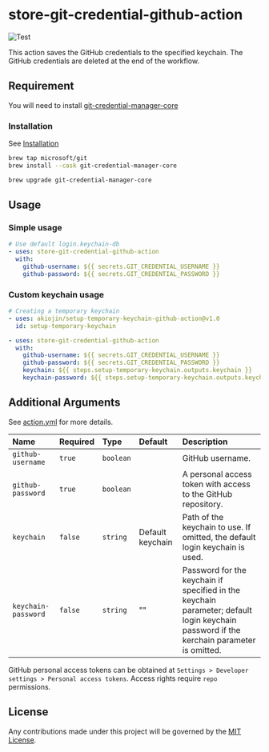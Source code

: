 # store-git-credential-github-action
![Test][0]

This action saves the GitHub credentials to the specified keychain.
The GitHub credentials are deleted at the end of the workflow.

## Requirement
You will need to install [git-credential-manager-core][1]

### Installation
See [Installation][2]

```sh
brew tap microsoft/git
brew install --cask git-credential-manager-core
```
```sh
brew upgrade git-credential-manager-core
```

## Usage
### Simple usage
```yml
# Use default login.keychain-db
- uses: store-git-credential-github-action
  with:
    github-username: ${{ secrets.GIT_CREDENTIAL_USERNAME }}
    github-password: ${{ secrets.GIT_CREDENTIAL_PASSWORD }}
```

### Custom keychain usage
```yml
# Creating a temporary keychain
- uses: akiojin/setup-temporary-keychain-github-action@v1.0
  id: setup-temporary-keychain

- uses: store-git-credential-github-action
  with:
    github-username: ${{ secrets.GIT_CREDENTIAL_USERNAME }}
    github-password: ${{ secrets.GIT_CREDENTIAL_PASSWORD }}
    keychain: ${{ steps.setup-temporary-keychain.outputs.keychain }}
    keychain-password: ${{ steps.setup-temporary-keychain.outputs.keychain-password }}
```

## Additional Arguments
See [action.yml][3] for more details.

|Name|Required|Type|Default|Description|
|:--|:--|:--|:--|:--|
|`github-username`|`true`|`boolean`||GitHub username.|
|`github-password`|`true`|`boolean`||A personal access token with access to the GitHub repository.|
|`keychain`|`false`|`string`|Default keychain|Path of the keychain to use. If omitted, the default login keychain is used.|
|`keychain-password`|`false`|`string`|""|Password for the keychain if specified in the keychain parameter; default login keychain password if the kerchain parameter is omitted.|

GitHub personal access tokens can be obtained at `Settings > Developer settings > Personal access tokens`.
Access rights require `repo` permissions.

## License
Any contributions made under this project will be governed by the [MIT License][4].

[0]: https://github.com/akiojin/store-git-credential-github-action/actions/workflows/Test.yml/badge.svg
[1]: https://github.com/GitCredentialManager/git-credential-manager
[2]: https://github.com/GitCredentialManager/git-credential-manager#download-and-install
[3]: https://github.com/akiojin/store-git-credential-github-action/blob/main/action.yml
[4]: https://github.com/akiojin/store-git-credential-github-action/blob/main/LICENSE